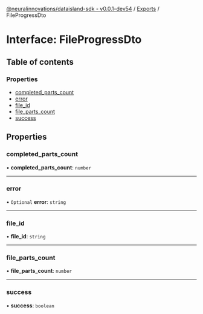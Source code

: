 [@neuralinnovations/dataisland-sdk - v0.0.1-dev54](../../README.md) / [Exports](../modules.md) / FileProgressDto

# Interface: FileProgressDto

## Table of contents

### Properties

- [completed\_parts\_count](FileProgressDto.md#completed_parts_count)
- [error](FileProgressDto.md#error)
- [file\_id](FileProgressDto.md#file_id)
- [file\_parts\_count](FileProgressDto.md#file_parts_count)
- [success](FileProgressDto.md#success)

## Properties

### completed\_parts\_count

• **completed\_parts\_count**: `number`

___

### error

• `Optional` **error**: `string`

___

### file\_id

• **file\_id**: `string`

___

### file\_parts\_count

• **file\_parts\_count**: `number`

___

### success

• **success**: `boolean`

